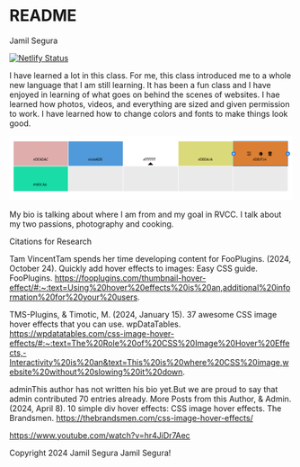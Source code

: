 # README
Jamil Segura

[![Netlify Status](https://api.netlify.com/api/v1/badges/3641824c-e2c9-4f4a-bffa-cfac5a52ec5a/deploy-status)](https://app.netlify.com/sites/about-me-jamilsegura/deploys)

I have learned a lot in this class. For me, this class introduced me to a whole new language that I am still learning. It has been a fun class and I have enjoyed in learning of what goes on behind the scenes of websites. I hae learned how photos, videos, and everything are sized and given permission to work. I have learned how to change colors and fonts to make things look good.

![Screenshot of color swatches](img/swatch.png)

My bio is talking about where I am from and my goal in RVCC. I talk about my two passions, photography and cooking.

Citations for Research

Tam VincentTam spends her time developing content for FooPlugins. (2024, October 24). Quickly add hover effects to images: Easy CSS guide. FooPlugins. https://fooplugins.com/thumbnail-hover-effect/#:~:text=Using%20hover%20effects%20is%20an,additional%20information%20for%20your%20users. 

TMS-Plugins, & Timotic, M. (2024, January 15). 37 awesome CSS image hover effects that you can use. wpDataTables. https://wpdatatables.com/css-image-hover-effects/#:~:text=The%20Role%20of%20CSS%20Image%20Hover%20Effects,-Interactivity%20is%20an&text=This%20is%20where%20CSS%20image,website%20without%20slowing%20it%20down. 

adminThis author has not written his bio yet.But we are proud to say that admin contributed 70 entries already.
More Posts from this Author, & Admin. (2024, April 8). 10 simple div hover effects: CSS image hover effects. The Brandsmen. https://thebrandsmen.com/css-image-hover-effects/ 

https://www.youtube.com/watch?v=hr4JiDr7Aec


Copyright 2024 Jamil Segura
Jamil Segura!
